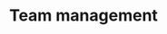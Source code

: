 ---
title: Team management
description: New approaches to team management that help retain employees and evaluate their work, as well as set up workflows and communication between different business functions in the company.
---